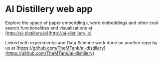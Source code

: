 # AI Distillery web app

Explore the space of paper embeddings, word embeddings and other cool search functionalities and visualisations at:  
[http://ai-distillery.io](http://ai-distillery.io)

Linked with experimental and Data Science work done on another repo by us at [https://github.com/TheMTank/ai-distillery](https://github.com/TheMTank/ai-distillery) 
